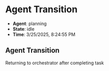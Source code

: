 # Agent Transition

- **Agent**: planning
- **State**: idle
- **Time**: 3/25/2025, 8:24:55 PM

## Agent Transition

Returning to orchestrator after completing task

